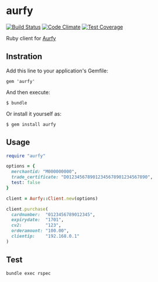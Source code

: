 # aurfy

[![Build Status](https://travis-ci.org/camelmasa/aurfy.png)](https://travis-ci.org/camelmasa/aurfy)
[![Code Climate](https://codeclimate.com/github/camelmasa/aurfy/badges/gpa.svg)](https://codeclimate.com/github/camelmasa/aurfy)
[![Test Coverage](https://codeclimate.com/github/camelmasa/aurfy/badges/coverage.svg)](https://codeclimate.com/github/camelmasa/aurfy)

Ruby client for [Aurfy](http://www.aurfy.com/)

Instration
----------

Add this line to your application's Gemfile:

    gem 'aurfy'

And then execute:

    $ bundle

Or install it yourself as:

    $ gem install aurfy

Usage
-----

```rb
require "aurfy"

options = {
  merchantid: "M000000000",
  trade_certificate: "D0123456789012345678901234567890",
  test: false
}

client = Aurfy::Client.new(options)

client.purchase(
  cardnumber:  "0123456789012345",
  expirydate:  "1701",
  cv2:         "123",
  orderamount: "100.00",
  clientip:    "192.168.0.1"
)
```

Test
----

```
bundle exec rspec
```
